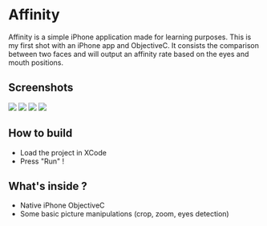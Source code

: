 Affinity
========

Affinity is a simple iPhone application made for learning purposes. This is my first shot with an iPhone app and ObjectiveC.
It consists the comparison between two faces and will output an affinity rate based on the eyes and mouth positions.

Screenshots
-------

![](http://lois.di-qual.net/files/affinity/1_.png)  ![](http://lois.di-qual.net/files/affinity/2_.png)  ![](http://lois.di-qual.net/files/affinity/3_.png)  ![](http://lois.di-qual.net/files/affinity/4_.png)

How to build
------------

 * Load the project in XCode
 * Press "Run" !

What's inside ?
---------------

 * Native iPhone ObjectiveC
 * Some basic picture manipulations (crop, zoom, eyes detection)